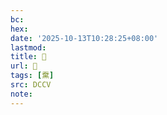 ```yaml
---
bc:
hex:
date: '2025-10-13T10:28:25+08:00'
lastmod:
title: 􅜮
url: 􅜮
tags: [䵡]
src: DCCV
note:
---
```

